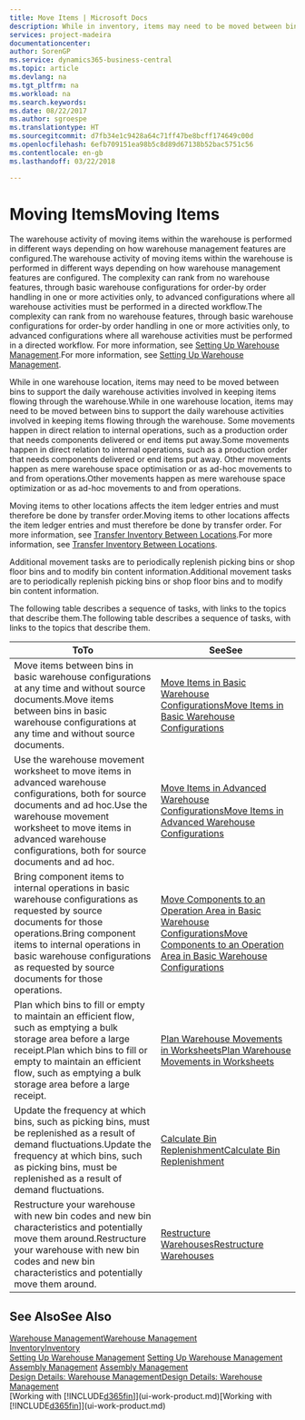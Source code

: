 ```yaml
---
title: Move Items | Microsoft Docs
description: While in inventory, items may need to be moved between bins to support the daily warehouse activities involved in keeping items flowing through the warehouse. Some movements happen in direct relation to internal operations, such as a production order that needs components delivered or end items put away. Other movements happen as mere warehouse space optimisation or as ad-hoc movements to and from operations.
services: project-madeira
documentationcenter: 
author: SorenGP
ms.service: dynamics365-business-central
ms.topic: article
ms.devlang: na
ms.tgt_pltfrm: na
ms.workload: na
ms.search.keywords: 
ms.date: 08/22/2017
ms.author: sgroespe
ms.translationtype: HT
ms.sourcegitcommit: d7fb34e1c9428a64c71ff47be8bcff174649c00d
ms.openlocfilehash: 6efb709151ea98b5c8d89d67138b52bac5751c56
ms.contentlocale: en-gb
ms.lasthandoff: 03/22/2018

---
```

# <a name="moving-items"></a><span data-ttu-id="58008-105">Moving Items</span><span class="sxs-lookup"><span data-stu-id="58008-105">Moving Items</span></span>
<span data-ttu-id="58008-106">The warehouse activity of moving items within the warehouse is performed in different ways depending on how warehouse management features are configured.</span><span class="sxs-lookup"><span data-stu-id="58008-106">The warehouse activity of moving items within the warehouse is performed in different ways depending on how warehouse management features are configured.</span></span> <span data-ttu-id="58008-107">The complexity can rank from no warehouse features, through basic warehouse configurations for order-by order handling in one or more activities only, to advanced configurations where all warehouse activities must be performed in a directed workflow.</span><span class="sxs-lookup"><span data-stu-id="58008-107">The complexity can rank from no warehouse features, through basic warehouse configurations for order-by order handling in one or more activities only, to advanced configurations where all warehouse activities must be performed in a directed workflow.</span></span> <span data-ttu-id="58008-108">For more information, see [Setting Up Warehouse Management](warehouse-setup-warehouse.md).</span><span class="sxs-lookup"><span data-stu-id="58008-108">For more information, see [Setting Up Warehouse Management](warehouse-setup-warehouse.md).</span></span>

<span data-ttu-id="58008-109">While in one warehouse location, items may need to be moved between bins to support the daily warehouse activities involved in keeping items flowing through the warehouse.</span><span class="sxs-lookup"><span data-stu-id="58008-109">While in one warehouse location, items may need to be moved between bins to support the daily warehouse activities involved in keeping items flowing through the warehouse.</span></span> <span data-ttu-id="58008-110">Some movements happen in direct relation to internal operations, such as a production order that needs components delivered or end items put away.</span><span class="sxs-lookup"><span data-stu-id="58008-110">Some movements happen in direct relation to internal operations, such as a production order that needs components delivered or end items put away.</span></span> <span data-ttu-id="58008-111">Other movements happen as mere warehouse space optimisation or as ad-hoc movements to and from operations.</span><span class="sxs-lookup"><span data-stu-id="58008-111">Other movements happen as mere warehouse space optimization or as ad-hoc movements to and from operations.</span></span>

<span data-ttu-id="58008-112">Moving items to other locations affects the item ledger entries and must therefore be done by transfer order.</span><span class="sxs-lookup"><span data-stu-id="58008-112">Moving items to other locations affects the item ledger entries and must therefore be done by transfer order.</span></span> <span data-ttu-id="58008-113">For more information, see [Transfer Inventory Between Locations](inventory-how-transfer-between-locations.md).</span><span class="sxs-lookup"><span data-stu-id="58008-113">For more information, see [Transfer Inventory Between Locations](inventory-how-transfer-between-locations.md).</span></span>  

<span data-ttu-id="58008-114">Additional movement tasks are to periodically replenish picking bins or shop floor bins and to modify bin content information.</span><span class="sxs-lookup"><span data-stu-id="58008-114">Additional movement tasks are to periodically replenish picking bins or shop floor bins and to modify bin content information.</span></span>  

 <span data-ttu-id="58008-115">The following table describes a sequence of tasks, with links to the topics that describe them.</span><span class="sxs-lookup"><span data-stu-id="58008-115">The following table describes a sequence of tasks, with links to the topics that describe them.</span></span>   

|<span data-ttu-id="58008-116">**To**</span><span class="sxs-lookup"><span data-stu-id="58008-116">**To**</span></span>|<span data-ttu-id="58008-117">**See**</span><span class="sxs-lookup"><span data-stu-id="58008-117">**See**</span></span>|  
|------------|-------------|  
|<span data-ttu-id="58008-118">Move items between bins in basic warehouse configurations at any time and without source documents.</span><span class="sxs-lookup"><span data-stu-id="58008-118">Move items between bins in basic warehouse configurations at any time and without source documents.</span></span>|[<span data-ttu-id="58008-119">Move Items in Basic Warehouse Configurations</span><span class="sxs-lookup"><span data-stu-id="58008-119">Move Items in Basic Warehouse Configurations</span></span>](warehouse-how-to-move-items-ad-hoc-in-basic-warehousing.md)|
|<span data-ttu-id="58008-120">Use the warehouse movement worksheet to move items in advanced warehouse configurations, both for source documents and ad hoc.</span><span class="sxs-lookup"><span data-stu-id="58008-120">Use the warehouse movement worksheet to move items in advanced warehouse configurations, both for source documents and ad hoc.</span></span>|[<span data-ttu-id="58008-121">Move Items in Advanced Warehouse Configurations</span><span class="sxs-lookup"><span data-stu-id="58008-121">Move Items in Advanced Warehouse Configurations</span></span>](warehouse-how-to-move-items-in-advanced-warehousing.md)|  
|<span data-ttu-id="58008-122">Bring component items to internal operations in basic warehouse configurations as requested by source documents for those operations.</span><span class="sxs-lookup"><span data-stu-id="58008-122">Bring component items to internal operations in basic warehouse configurations as requested by source documents for those operations.</span></span>|[<span data-ttu-id="58008-123">Move Components to an Operation Area in Basic Warehouse Configurations</span><span class="sxs-lookup"><span data-stu-id="58008-123">Move Components to an Operation Area in Basic Warehouse Configurations</span></span>](warehouse-how-to-move-components-to-an-operation-area-in-basic-warehousing.md)|
|<span data-ttu-id="58008-124">Plan which bins to fill or empty to maintain an efficient flow, such as emptying a bulk storage area before a large receipt.</span><span class="sxs-lookup"><span data-stu-id="58008-124">Plan which bins to fill or empty to maintain an efficient flow, such as emptying a bulk storage area before a large receipt.</span></span>|[<span data-ttu-id="58008-125">Plan Warehouse Movements in Worksheets</span><span class="sxs-lookup"><span data-stu-id="58008-125">Plan Warehouse Movements in Worksheets</span></span>](warehouse-how-to-plan-warehouse-movements-in-worksheets.md)|
|<span data-ttu-id="58008-126">Update the frequency at which bins, such as picking bins, must be replenished as a result of demand fluctuations.</span><span class="sxs-lookup"><span data-stu-id="58008-126">Update the frequency at which bins, such as picking bins, must be replenished as a result of demand fluctuations.</span></span>|[<span data-ttu-id="58008-127">Calculate Bin Replenishment</span><span class="sxs-lookup"><span data-stu-id="58008-127">Calculate Bin Replenishment</span></span>](warehouse-how-to-calculate-bin-replenishment.md)|
|<span data-ttu-id="58008-128">Restructure your warehouse with new bin codes and new bin characteristics and potentially move them around.</span><span class="sxs-lookup"><span data-stu-id="58008-128">Restructure your warehouse with new bin codes and new bin characteristics and potentially move them around.</span></span>|[<span data-ttu-id="58008-129">Restructure Warehouses</span><span class="sxs-lookup"><span data-stu-id="58008-129">Restructure Warehouses</span></span>](warehouse-how-to-restructure-warehouses.md)|  

## <a name="see-also"></a><span data-ttu-id="58008-130">See Also</span><span class="sxs-lookup"><span data-stu-id="58008-130">See Also</span></span>  
[<span data-ttu-id="58008-131">Warehouse Management</span><span class="sxs-lookup"><span data-stu-id="58008-131">Warehouse Management</span></span>](warehouse-manage-warehouse.md)  
[<span data-ttu-id="58008-132">Inventory</span><span class="sxs-lookup"><span data-stu-id="58008-132">Inventory</span></span>](inventory-manage-inventory.md)  
<span data-ttu-id="58008-133">[Setting Up Warehouse Management](warehouse-setup-warehouse.md)   </span><span class="sxs-lookup"><span data-stu-id="58008-133">[Setting Up Warehouse Management](warehouse-setup-warehouse.md)   </span></span>  
<span data-ttu-id="58008-134">[Assembly Management](assembly-assemble-items.md)  </span><span class="sxs-lookup"><span data-stu-id="58008-134">[Assembly Management](assembly-assemble-items.md)  </span></span>  
[<span data-ttu-id="58008-135">Design Details: Warehouse Management</span><span class="sxs-lookup"><span data-stu-id="58008-135">Design Details: Warehouse Management</span></span>](design-details-warehouse-management.md)  
<span data-ttu-id="58008-136">[Working with [!INCLUDE[d365fin](includes/d365fin_md.md)]](ui-work-product.md)</span><span class="sxs-lookup"><span data-stu-id="58008-136">[Working with [!INCLUDE[d365fin](includes/d365fin_md.md)]](ui-work-product.md)</span></span>

